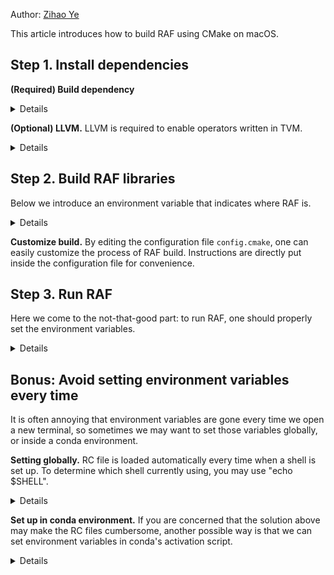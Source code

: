 <!--- Copyright Amazon.com, Inc. or its affiliates. All Rights Reserved. -->
<!--- SPDX-License-Identifier: Apache-2.0  -->

Author: [Zihao Ye](https://github.com/yzh119/)

This article introduces how to build RAF using CMake on macOS.

## Step 1. Install dependencies

**(Required) Build dependency** 
<details>

```bash
brew install ccache      # ccache is used to accelerate build
             cmake       # cmake is required to run cmake
             git
```

</details>

**(Optional) LLVM.** LLVM is required to enable operators written in TVM.


<details>

```bash
brew install llvm
```

</details>

## Step 2. Build RAF libraries

Below we introduce an environment variable that indicates where RAF is.

<details>

```bash
# Create the build directory
git clone https://github.com/awslabs/raf --recursive && cd raf
export RAF_HOME=$(pwd)
mkdir $RAF_HOME/build && cd $RAF_HOME/build
# Configuration file for CMake
cp ../cmake/config.cmake .
# Edit the configuration file
vim config.cmake
# Configure the project
cmake ..
# Finally let's trigger build
make -j$(nproc)
```

</details>

**Customize build.** By editing the configuration file `config.cmake`, one can easily customize the process of RAF build. Instructions are directly put inside the configuration file for convenience. 

## Step 3. Run RAF

Here we come to the not-that-good part: to run RAF, one should properly set the environment variables.

<details>

```bash
export PYTHONPATH=$RAF_HOME/python/:$RAF_HOME/3rdparty/tvm/topi/python:$RAF_HOME/3rdparty/tvm/python
export TVM_LIBRARY_PATH=$RAF_HOME/build/lib
# The following commands can verify if the environments are set up correctly.
python -c "import raf"
```

</details>

## Bonus: Avoid setting environment variables every time

It is often annoying that environment variables are gone every time we open a new terminal, so sometimes we may want to set those variables globally, or inside a conda environment.

**Setting globally.** RC file is loaded automatically every time when a shell is set up. To determine which shell currently using, you may use "echo $SHELL".

<details>

```bash
# If using bash
vim $HOME/.bashrc
# If using zsh
vim $HOME/.zshrc
# Adding the export commands to the end of those RC files
export RAF_HOME=PATH-TO-RAF
export PYTHONPATH=$RAF_HOME/python/:$RAF_HOME/3rdparty/tvm/topi/python:$RAF_HOME/3rdparty/tvm/python
export TVM_LIBRARY_PATH=$RAF_HOME/build/lib
```

</details>

**Set up in conda environment.** If you are concerned that the solution above may make the RC files cumbersome, another possible way is that we can set environment variables in conda's activation script.

<details>

```bash
# First, enter your conda environment
conda activate your-conda-env
# Put export commands into this file
mkdir -p $CONDA_PREFIX/etc/conda/activate.d/
vim $CONDA_PREFIX/etc/conda/activate.d/env_vars.sh
```

</details>
